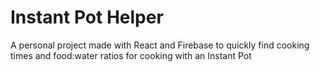 # Instant Pot Helper

A personal project made with React and Firebase to quickly find cooking times and food:water ratios for cooking with an Instant Pot
